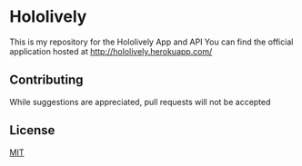 # Hololively

This is my repository for the Hololively App and API
You can find the official application hosted at http://hololively.herokuapp.com/

## Contributing
While suggestions are appreciated, pull requests will not be accepted

## License
[MIT](https://choosealicense.com/licenses/mit/)
